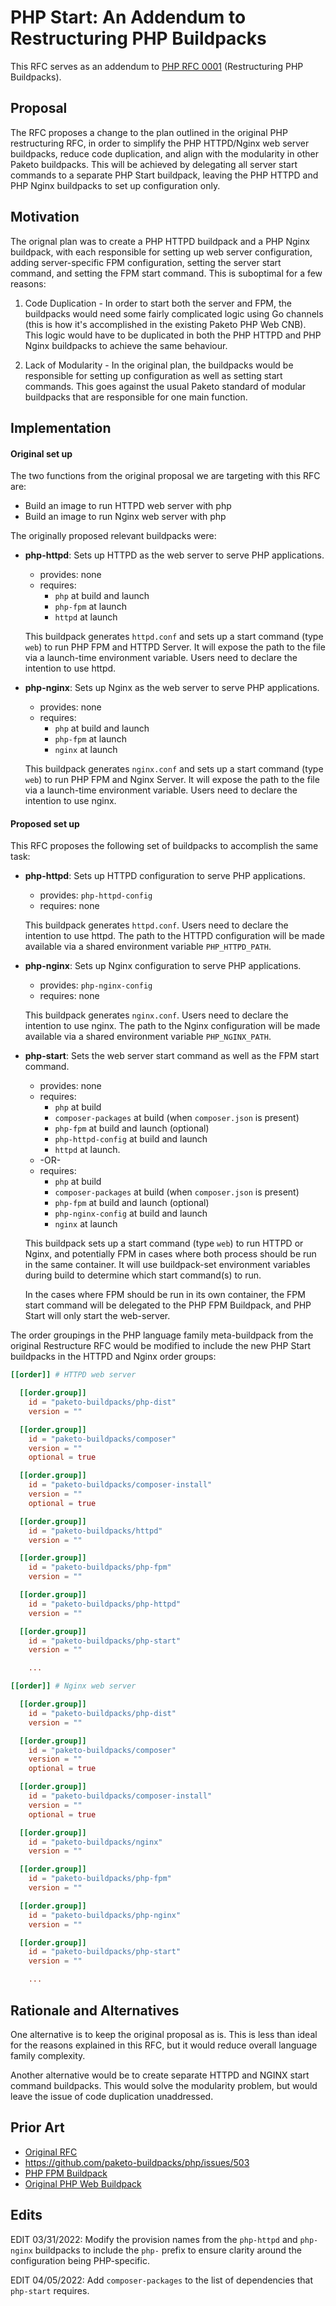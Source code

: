 # PHP Start: An Addendum to Restructuring PHP Buildpacks

This RFC serves as an addendum to [PHP RFC
0001](https://github.com/paketo-buildpacks/rfcs/blob/main/text/php/0001-restructure.md)
(Restructuring PHP Buildpacks).

## Proposal

The RFC proposes a change to the plan outlined in the original PHP
restructuring RFC, in order to simplify the PHP HTTPD/Nginx web server
buildpacks, reduce code duplication, and align with the modularity in other
Paketo buildpacks. This will be achieved by delegating all server start
commands to a separate PHP Start buildpack, leaving the PHP HTTPD and PHP Nginx
buildpacks to set up configuration only.


## Motivation

The orignal plan was to create a PHP HTTPD buildpack and a PHP Nginx buildpack, with each
responsible for setting up web server configuration, adding server-specific FPM
configuration, setting the server start command, and setting the FPM start
command. This is suboptimal for a few reasons:

1. Code Duplication - In order to start both the server and FPM, the buildpacks
   would need some fairly complicated logic using Go channels (this is how it's
   accomplished in the existing Paketo PHP Web CNB). This logic would have to
   be duplicated in both the PHP HTTPD and PHP Nginx buildpacks to achieve the
   same behaviour.

2. Lack of Modularity - In the original plan, the buildpacks would be
   responsible for setting up configuration as well as setting start commands.
   This goes against the usual Paketo standard of modular buildpacks that are
   responsible for one main function.


## Implementation

#### Original set up
The two functions from the original proposal we are targeting with this RFC are:
* Build an image to run HTTPD web server with php
* Build an image to run Nginx web server with php

The originally proposed relevant buildpacks were:

* **php-httpd**:
  Sets up HTTPD as the web server to serve PHP applications.
  * provides: none
  * requires:
    * `php` at build and launch
    * `php-fpm` at launch
    * `httpd` at launch

  This buildpack generates `httpd.conf` and sets up a start command (type
  `web`) to run PHP FPM and HTTPD Server. It will expose the path to the file
  via a launch-time environment variable. Users need to declare the intention
  to use httpd.

* **php-nginx**:
  Sets up Nginx as the web server to serve PHP applications.
  * provides: none
  * requires:
    * `php` at build and launch
    * `php-fpm` at launch
    * `nginx` at launch

  This buildpack generates `nginx.conf` and sets up a start command (type
  `web`) to run PHP FPM and Nginx Server. It will expose the path to the file
  via a launch-time environment variable. Users need to declare the intention
  to use nginx.


#### Proposed set up
This RFC proposes the following set of buildpacks to accomplish the
same task:

* **php-httpd**:
  Sets up HTTPD configuration to serve PHP applications.
  * provides: `php-httpd-config`
  * requires: none

  This buildpack generates `httpd.conf`. Users need to declare the intention to
  use httpd. The path to the HTTPD configuration will be made available via a
  shared environment variable `PHP_HTTPD_PATH`.

* **php-nginx**:
  Sets up Nginx configuration to serve PHP applications.
  * provides: `php-nginx-config`
  * requires: none

  This buildpack generates `nginx.conf`. Users need to declare the intention to
  use nginx. The path to the Nginx configuration will be made available via a
  shared environment variable `PHP_NGINX_PATH`.

* **php-start**:
  Sets the web server start command as well as the FPM start command.
  * provides: none
  * requires:
    * `php` at build
    * `composer-packages` at build (when `composer.json` is present)
    * `php-fpm` at build and launch (optional)
    * `php-httpd-config` at build and launch
    * `httpd` at launch.
  * -OR-
  * requires:
    * `php` at build
    * `composer-packages` at build (when `composer.json` is present)
    * `php-fpm` at build and launch (optional)
    * `php-nginx-config` at build and launch
    * `nginx` at launch

  This buildpack sets up a start command (type `web`) to run HTTPD or Nginx,
  and potentially FPM in cases where both process should be run in the same
  container. It will use buildpack-set environment variables during build to
  determine which start command(s) to run.

  In the cases where FPM should be run in its own container, the
  FPM start command will be delegated to the PHP FPM Buildpack, and PHP Start
  will only start the web-server.

The order groupings in the PHP language family meta-buildpack from the original
Restructure RFC would be modified to include the new PHP Start buildpacks in
the HTTPD and Nginx order groups:
```toml
[[order]] # HTTPD web server

  [[order.group]]
    id = "paketo-buildpacks/php-dist"
    version = ""

  [[order.group]]
    id = "paketo-buildpacks/composer"
    version = ""
    optional = true

  [[order.group]]
    id = "paketo-buildpacks/composer-install"
    version = ""
    optional = true

  [[order.group]]
    id = "paketo-buildpacks/httpd"
    version = ""

  [[order.group]]
    id = "paketo-buildpacks/php-fpm"
    version = ""

  [[order.group]]
    id = "paketo-buildpacks/php-httpd"
    version = ""

  [[order.group]]
    id = "paketo-buildpacks/php-start"
    version = ""

    ...

[[order]] # Nginx web server

  [[order.group]]
    id = "paketo-buildpacks/php-dist"
    version = ""

  [[order.group]]
    id = "paketo-buildpacks/composer"
    version = ""
    optional = true

  [[order.group]]
    id = "paketo-buildpacks/composer-install"
    version = ""
    optional = true

  [[order.group]]
    id = "paketo-buildpacks/nginx"
    version = ""

  [[order.group]]
    id = "paketo-buildpacks/php-fpm"
    version = ""

  [[order.group]]
    id = "paketo-buildpacks/php-nginx"
    version = ""

  [[order.group]]
    id = "paketo-buildpacks/php-start"
    version = ""

    ...
```

## Rationale and Alternatives
One alternative is to keep the original proposal as is. This is less than ideal
for the reasons explained in this RFC, but it would reduce overall language
family complexity.

Another alternative would be to create separate HTTPD and NGINX start command
buildpacks. This would solve the modularity problem, but would leave the issue
of code duplication unaddressed.

## Prior Art
- [Original RFC](https://github.com/paketo-buildpacks/rfcs/blob/main/text/php/0001-restructure.md)
- https://github.com/paketo-buildpacks/php/issues/503
- [PHP FPM Buildpack](https://github.com/paketo-buildpacks/php-fpm)
- [Original PHP Web Buildpack](https://github.com/paketo-buildpacks/php-web)

## Edits
EDIT 03/31/2022: Modify the provision names from the `php-httpd` and
`php-nginx` buildpacks to include the `php-` prefix to ensure clarity around
the configuration being PHP-specific.

EDIT 04/05/2022: Add `composer-packages` to the list of dependencies that `php-start` requires.